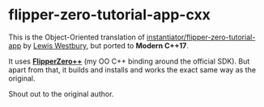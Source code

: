 # flipper-zero-tutorial-app-cxx

This is the Object-Oriented translation of [instantiator/flipper-zero-tutorial-app](https://github.com/instantiator/flipper-zero-tutorial-app) by [Lewis Westbury](https://github.com/instantiator), but ported to **Modern C++17**.

It uses **[FlipperZero++](https://github.com/superKoder/flipperzero_plusplus)** (my OO C++ binding around the official SDK). But apart from that, it builds and installs and works the exact same way as the original.

Shout out to the original author.
